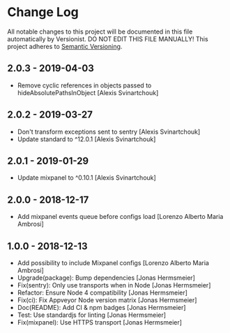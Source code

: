 # Change Log

All notable changes to this project will be documented in this file
automatically by Versionist. DO NOT EDIT THIS FILE MANUALLY!
This project adheres to [Semantic Versioning](http://semver.org/).

## 2.0.3 - 2019-04-03

* Remove cyclic references in objects passed to hideAbsolutePathsInObject [Alexis Svinartchouk]

## 2.0.2 - 2019-03-27

* Don't transform exceptions sent to sentry [Alexis Svinartchouk]
* Update standard to ^12.0.1 [Alexis Svinartchouk]

## 2.0.1 - 2019-01-29

* Update mixpanel to ^0.10.1 [Alexis Svinartchouk]

## 2.0.0 - 2018-12-17

* Add mixpanel events queue before configs load [Lorenzo Alberto Maria Ambrosi]

## 1.0.0 - 2018-12-13

* Add possibility to include Mixpanel configs [Lorenzo Alberto Maria Ambrosi]
* Upgrade(package): Bump dependencies [Jonas Hermsmeier]
* Fix(sentry): Only use transports when in Node [Jonas Hermsmeier]
* Refactor: Ensure Node 4 compatibility [Jonas Hermsmeier]
* Fix(ci): Fix Appveyor Node version matrix [Jonas Hermsmeier]
* Doc(README): Add CI & npm badges [Jonas Hermsmeier]
* Test: Use standardjs for linting [Jonas Hermsmeier]
* Fix(mixpanel): Use HTTPS transport [Jonas Hermsmeier]
